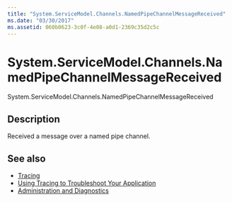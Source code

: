 ```yaml
---
title: "System.ServiceModel.Channels.NamedPipeChannelMessageReceived"
ms.date: "03/30/2017"
ms.assetid: 060b0623-3c0f-4e08-a0d1-2369c35d2c5c
---
```

# System.ServiceModel.Channels.NamedPipeChannelMessageReceived
System.ServiceModel.Channels.NamedPipeChannelMessageReceived  
  
## Description  
 Received a message over a named pipe channel.  
  
## See also
- [Tracing](../../../../../docs/framework/wcf/diagnostics/tracing/index.md)
- [Using Tracing to Troubleshoot Your Application](../../../../../docs/framework/wcf/diagnostics/tracing/using-tracing-to-troubleshoot-your-application.md)
- [Administration and Diagnostics](../../../../../docs/framework/wcf/diagnostics/index.md)
